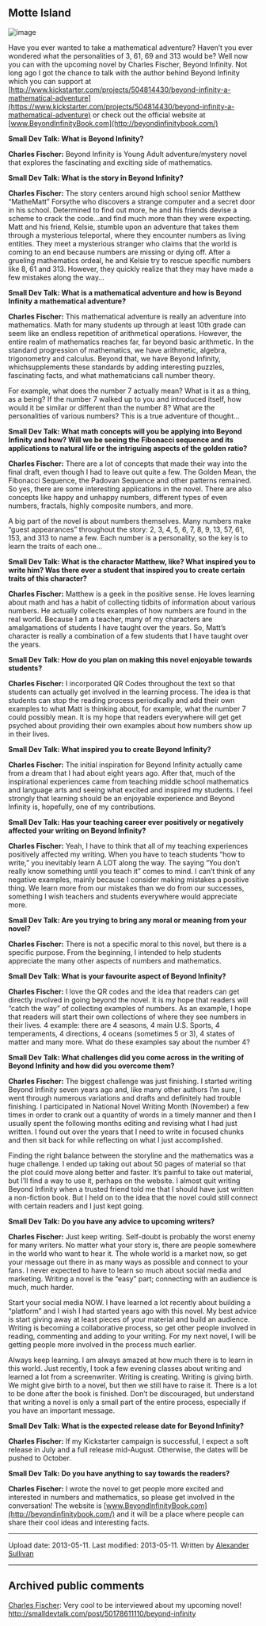 ## Motte Island

![image](src\articleArchive\authorAlexanderSullivan\2013-05-11_BeyondInfinity\image1.jpg)

Have you ever wanted to take a mathematical adventure? Haven’t you ever wondered what the personalities of 3, 61, 69 and 313 would be? Well now you can with the upcoming novel by Charles Fischer, Beyond Infinity. Not long ago I got the chance to talk with the author behind Beyond Infinity which you can support at [http://www.kickstarter.com/projects/504814430/beyond-infinity-a-mathematical-adventure](https://www.kickstarter.com/projects/504814430/beyond-infinity-a-mathematical-adventure) or check out the official website at [www.BeyondInfinityBook.com](http://beyondinfinitybook.com/)

**Small Dev Talk: What is Beyond Infinity?**

**Charles Fischer:** Beyond Infinity is Young Adult adventure/mystery novel that explores the fascinating and exciting side of mathematics.

**Small Dev Talk: What is the story in Beyond Infinity?**

**Charles Fischer:** The story centers around high school senior Matthew “MatheMatt” Forsythe who discovers a strange computer and a secret door in his school. Determined to find out more, he and his friends devise a scheme to crack the code…and find much more than they were expecting. Matt and his friend, Kelsie, stumble upon an adventure that takes them through a mysterious teleportal, where they encounter numbers as living entities. They meet a mysterious stranger who claims that the world is coming to an end because numbers are missing or dying off. After a grueling mathematics ordeal, he and Kelsie try to rescue specific numbers like 8, 61 and 313. However, they quickly realize that they may have made a few mistakes along the way…

**Small Dev Talk: What is a mathematical adventure and how is Beyond Infinity a mathematical adventure?**

**Charles Fischer:** This mathematical adventure is really an adventure into mathematics. Math for many students up through at least 10th grade can seem like an endless repetition of arithmetical operations. However, the entire realm of mathematics reaches far, far beyond basic arithmetic. In the standard progression of mathematics, we have arithmetic, algebra, trigonometry and calculus. Beyond that, we have Beyond Infinity, whichsupplements these standards by adding interesting puzzles, fascinating facts, and what mathematicians call number theory.

For example, what does the number 7 actually mean? What is it as a thing, as a being? If the number 7 walked up to you and introduced itself, how would it be similar or different than the number 8? What are the personalities of various numbers? This is a true adventure of thought…

**Small Dev Talk: What math concepts will you be applying into Beyond Infinity and how? Will we be seeing the Fibonacci sequence and its applications to natural life or the intriguing aspects of the golden ratio?**

**Charles Fischer:** There are a lot of concepts that made their way into the final draft, even though I had to leave out quite a few. The Golden Mean, the Fibonacci Sequence, the Padovan Sequence and other patterns remained. So yes, there are some interesting applications in the novel. There are also concepts like happy and unhappy numbers, different types of even numbers, fractals, highly composite numbers, and more.

A big part of the novel is about numbers themselves. Many numbers make “guest appearances” throughout the story: 2, 3, 4, 5, 6, 7, 8, 9, 13, 57, 61, 153, and 313 to name a few. Each number is a personality, so the key is to learn the traits of each one…

**Small Dev Talk: What is the character Matthew, like? What inspired you to write him? Was there ever a student that inspired you to create certain traits of this character?**

**Charles Fischer:** Matthew is a geek in the positive sense. He loves learning about math and has a habit of collecting tidbits of information about various numbers. He actually collects examples of how numbers are found in the real world. Because I am a teacher, many of my characters are amalgamations of students I have taught over the years. So, Matt’s character is really a combination of a few students that I have taught over the years.

**Small Dev Talk: How do you plan on making this novel enjoyable towards students?**

**Charles Fischer:** I incorporated QR Codes throughout the text so that students can actually get involved in the learning process. The idea is that students can stop the reading process periodically and add their own examples to what Matt is thinking about, for example, what the number 7 could possibly mean. It is my hope that readers everywhere will get get psyched about providing their own examples about how numbers show up in their lives.

**Small Dev Talk: What inspired you to create Beyond Infinity?**

**Charles Fischer:** The initial inspiration for Beyond Infinity actually came from a dream that I had about eight years ago. After that, much of the inspirational experiences came from teaching middle school mathematics and language arts and seeing what excited and inspired my students. I feel strongly that learning should be an enjoyable experience and Beyond Infinity is, hopefully, one of my contributions.

**Small Dev Talk: Has your teaching career ever positively or negatively affected your writing on Beyond Infinity?**

**Charles Fischer:** Yeah, I have to think that all of my teaching experiences positively affected my writing. When you have to teach students “how to write,” you inevitably learn A LOT along the way. The saying “You don’t really know something until you teach it” comes to mind. I can’t think of any negative examples, mainly because I consider making mistakes a positive thing. We learn more from our mistakes than we do from our successes, something I wish teachers and students everywhere would appreciate more.

**Small Dev Talk: Are you trying to bring any moral or meaning from your novel?**

**Charles Fischer:** There is not a specific moral to this novel, but there is a specific purpose. From the beginning, I intended to help students appreciate the many other aspects of numbers and mathematics.

**Small Dev Talk: What is your favourite aspect of Beyond Infinity?**

**Charles Fischer:** I love the QR codes and the idea that readers can get directly involved in going beyond the novel. It is my hope that readers will “catch the way” of collecting examples of numbers. As an example, I hope that readers will start their own collections of where they see numbers in their lives. 4 example: there are 4 seasons, 4 main U.S. Sports, 4 temperaments, 4 directions, 4 oceans (sometimes 5 or 3), 4 states of matter and many more. What do these examples say about the number 4?

**Small Dev Talk: What challenges did you come across in the writing of Beyond Infinity and how did you overcome them?**

**Charles Fischer:** The biggest challenge was just finishing. I started writing Beyond Infinity seven years ago and, like many other authors I’m sure, I went through numerous variations and drafts and definitely had trouble finishing. I participated in National Novel Writing Month (November) a few times in order to crank out a quantity of words in a timely manner and then I usually spent the following months editing and revising what I had just written. I found out over the years that I need to write in focused chunks and then sit back for while reflecting on what I just accomplished.

Finding the right balance between the storyline and the mathematics was a huge challenge. I ended up taking out about 50 pages of material so that the plot could move along better and faster. It’s painful to take out material, but I’ll find a way to use it, perhaps on the website. I almost quit writing Beyond Infinity when a trusted friend told me that I should have just written a non-fiction book. But I held on to the idea that the novel could still connect with certain readers and I just kept going.

**Small Dev Talk: Do you have any advice to upcoming writers?**

**Charles Fischer:** Just keep writing. Self-doubt is probably the worst enemy for many writers. No matter what your story is, there are people somewhere in the world who want to hear it. The whole world is a market now, so get your message out there in as many ways as possible and connect to your fans. I never expected to have to learn so much about social media and marketing. Writing a novel is the “easy” part; connecting with an audience is much, much harder.

Start your social media NOW. I have learned a lot recently about building a “platform” and I wish I had started years ago with this novel. My best advice is start giving away at least pieces of your material and build an audience. Writing is becoming a collaborative process, so get other people involved in reading, commenting and adding to your writing. For my next novel, I will be getting people more involved in the process much earlier.

Always keep learning. I am always amazed at how much there is to learn in this world. Just recently, I took a few evening classes about writing and learned a lot from a screenwriter. Writing is creating. Writing is giving birth. We might give birth to a novel, but then we still have to raise it. There is a lot to be done after the book is finished. Don’t be discouraged, but understand that writing a novel is only a small part of the entire process, especially if you have an important message.

**Small Dev Talk: What is the expected release date for Beyond Infinity?**

**Charles Fischer:** If my Kickstarter campaign is successful, I expect a soft release in July and a full release mid-August. Otherwise, the dates will be pushed to October.

**Small Dev Talk: Do you have anything to say towards the readers?**

**Charles Fischer:** I wrote the novel to get people more excited and interested in numbers and mathematics, so please get involved in the conversation! The website is [www.BeyondInfinityBook.com](http://beyondinfinitybook.com/) and it will be a place where people can share their cool ideas and interesting facts.

---

Upload date: 2013-05-11. Last modified: 2013-05-11. Written by [Alexander Sullivan](https://twitter.com/AlexJSully)

---

## Archived public comments

[Charles Fischer](https://www.facebook.com/charles.fischer.581): Very cool to be interviewed about my upcoming novel! http://smalldevtalk.com/post/50178611110/beyond-infinity
